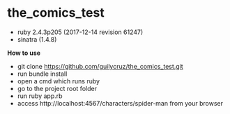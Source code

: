 # the_comics_test

 - ruby 2.4.3p205 (2017-12-14 revision 61247)
 - sinatra (1.4.8)

**How to use**

 - git clone https://github.com/guilycruz/the_comics_test.git
 - run bundle install
 - open a cmd which runs ruby
 - go to the project root folder
 - run ruby app.rb
 - access http://localhost:4567/characters/spider-man from your browser
